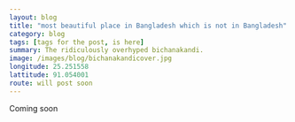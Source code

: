 ```yaml
---
layout: blog
title: "most beautiful place in Bangladesh which is not in Bangladesh"
category: blog
tags: [tags for the post, is here]  
summary: The ridiculously overhyped bichanakandi.
image: /images/blog/bichanakandicover.jpg
longitude: 25.251558
lattitude: 91.054001
route: will post soon
---
```



Coming soon
